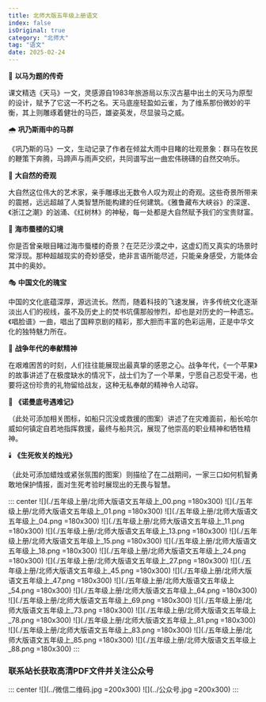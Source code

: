 ```yaml
---
title: 北师大版五年级上册语文
index: false
isOriginal: true
category: "北师大"
tag: "语文"
date: 2025-02-24
---
```


🐎 **以马为题的传奇**

课文精选《天马》一文，灵感源自1983年旅游局以东汉古墓中出土的天马为原型的设计，赋予了它这一不朽之名。天马底座轻盈如云雀，为了维系那份微妙的平衡，其上则雕琢着健壮的马匹，雄姿英发，尽显骏马之威。

🌧️ **巩乃斯雨中的马群**

《巩乃斯的马》一文，生动记录了作者在倾盆大雨中目睹的壮观景象：群马在牧民的鞭策下奔腾，马蹄声与雨声交织，共同谱写出一曲宏伟磅礴的自然交响乐。

🌄 **大自然的奇观**

大自然这位伟大的艺术家，亲手雕琢出无数令人叹为观止的奇观。这些奇景所带来的震撼，远远超越了人类智慧所能构建的任何建筑。《雅鲁藏布大峡谷》的深邃、《浙江之潮》的汹涌、《红树林》的神秘，每一处都是大自然赋予我们的宝贵财富。

🌌 **海市蜃楼的幻境**

你是否曾亲眼目睹过海市蜃楼的奇景？在茫茫沙漠之中，这虚幻而又真实的场景时常浮现。那种超越现实的奇妙感受，绝非言语所能尽述，只能亲身感受，方能体会其中的奥妙。

🎭 **中国文化的瑰宝**

中国的文化底蕴深厚，源远流长。然而，随着科技的飞速发展，许多传统文化逐渐淡出人们的视线，虽不及历史上的焚书坑儒那般惨烈，却也是对历史的一种遗忘。《唱脸谱》一曲，唱出了国粹京剧的精彩，那大胆而丰富的色彩运用，正是中华文化的独特魅力所在。

🍎 **战争年代的奉献精神**

在艰难困苦的时刻，人们往往能展现出最真挚的感恩之心。战争年代，《一个苹果》的故事讲述了在极度缺水的情况下，战士们为了一个苹果，宁愿自己忍受干渴，也要将这份珍贵的礼物留给战友，这种无私奉献的精神令人动容。

🚢 **《诺曼底号遇难记》**

（此处可添加相关图标，如船只沉没或救援的图案）讲述了在灾难面前，船长哈尔威如何镇定自若地指挥救援，最终与船共沉，展现了他崇高的职业精神和牺牲精神。

🕯️ **《生死攸关的烛光》**

（此处可添加蜡烛或紧张氛围的图案）则描绘了在二战期间，一家三口如何机智勇敢地保护情报，面对生死考验时展现出的无畏与智慧。

::: center
![](./五年级上册/北师大版语文五年级上_00.png =180x300)
![](./五年级上册/北师大版语文五年级上_01.png =180x300)
![](./五年级上册/北师大版语文五年级上_04.png =180x300)
![](./五年级上册/北师大版语文五年级上_11.png =180x300)
![](./五年级上册/北师大版语文五年级上_13.png =180x300)
![](./五年级上册/北师大版语文五年级上_15.png =180x300)
![](./五年级上册/北师大版语文五年级上_18.png =180x300)
![](./五年级上册/北师大版语文五年级上_24.png =180x300)
![](./五年级上册/北师大版语文五年级上_27.png =180x300)
![](./五年级上册/北师大版语文五年级上_45.png =180x300)
![](./五年级上册/北师大版语文五年级上_47.png =180x300)
![](./五年级上册/北师大版语文五年级上_54.png =180x300)
![](./五年级上册/北师大版语文五年级上_64.png =180x300)
![](./五年级上册/北师大版语文五年级上_69.png =180x300)
![](./五年级上册/北师大版语文五年级上_73.png =180x300)
![](./五年级上册/北师大版语文五年级上_78.png =180x300)
![](./五年级上册/北师大版语文五年级上_81.png =180x300)
![](./五年级上册/北师大版语文五年级上_83.png =180x300)
![](./五年级上册/北师大版语文五年级上_85.png =180x300)
![](./五年级上册/北师大版语文五年级上_88.png =180x300)
:::

### 联系站长获取高清PDF文件并关注公众号
::: center
![](../微信二维码.jpg =200x300)
![](../公众号.jpg =200x300)
:::


